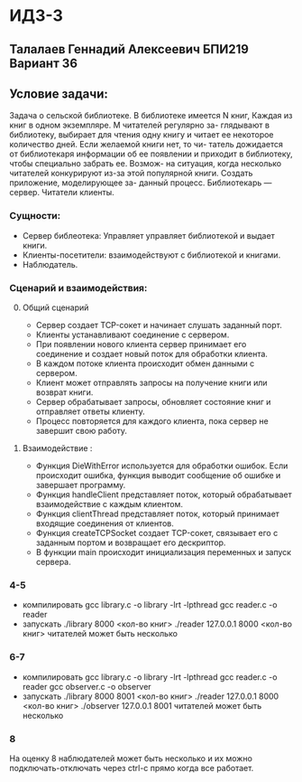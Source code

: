 # ИДЗ-3

## Талалаев Геннадий Алексеевич БПИ219 Вариант 36

## Условие задачи:

Задача о сельской библиотеке. В библиотеке имеется N книг, Каждая из книг в одном экземпляре. M читателей регулярно за- глядывают в библиотеку, выбирает для чтения одну книгу и читает ее некоторое количество дней. Если желаемой книги нет, то чи- татель дожидается от библиотекаря информации об ее появлении и приходит в библиотеку, чтобы специально забрать ее. Возмож- на ситуация, когда несколько читателей конкурируют из-за этой популярной книги. Создать приложение, моделирующее за- данный процесс. Библиотекарь — сервер. Читатели клиенты.

### Сущности:

- Сервер библеотека: Управляет управляет библиотекой и выдает книги.
- Клиенты-посетители: взаимодействуют с библиотекой и книгами.
- Наблюдатель.

### Сценарий и взаимодействия:
0. Общий сценарий
    - Сервер создает TCP-сокет и начинает слушать заданный порт.
    - Клиенты устанавливают соединение с сервером.
    - При появлении нового клиента сервер принимает его соединение и создает новый поток для обработки клиента.
    - В каждом потоке клиента происходит обмен данными с сервером.
    - Клиент может отправлять запросы на получение книги или возврат книги.
    - Сервер обрабатывает запросы, обновляет состояние книг и отправляет ответы клиенту.
    - Процесс повторяется для каждого клиента, пока сервер не завершит свою работу.

1. Взаимодействие :
    - Функция DieWithError используется для обработки ошибок. Если происходит ошибка, функция выводит сообщение об ошибке и завершает программу.
    - Функция handleClient представляет поток, который обрабатывает взаимодействие с каждым клиентом.
    - Функция clientThread представляет поток, который принимает входящие соединения от клиентов.
    - Функция createTCPSocket создает TCP-сокет, связывает его с заданным портом и возвращает его дескриптор. 
    - В функции main происходит инициализация переменных и запуск сервера. 

### 4-5
- компилировать 
    gcc library.c -o library -lrt -lpthread
    gcc reader.c -o reader
- запускать
    ./library 8000 <кол-во книг>
    ./reader 127.0.0.1 8000 <кол-во книг>
    читателей может быть несколько

### 6-7
- компилировать
    gcc library.c -o library -lrt -lpthread
    gcc reader.c -o reader
    gcc observer.c -o observer
- запускать
    ./library 8000 8001 <кол-во книг>
    ./reader 127.0.0.1 8000 <кол-во книг>
    ./observer 127.0.0.1 8001
    читателей может быть несколько


### 8
На оценку 8 наблюдателей может быть несколько и их можно подключать-отключать через ctrl-c прямо когда все работает.

